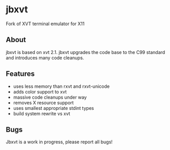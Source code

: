 # jbxvt
Fork of XVT terminal emulator for X11

## About
jbxvt is based on xvt 2.1.  jbxvt upgrades the code base to the C99 standard and
introduces many code cleanups.

## Features
* uses less memory than rxvt and rxvt-unicode
* adds color support to xvt
* massive code cleanups under way
* removes X resource support
* uses smallest appropriate stdint types
* build system rewrite vs xvt

## Bugs
Jbxvt is a work in progress, please report all bugs!

